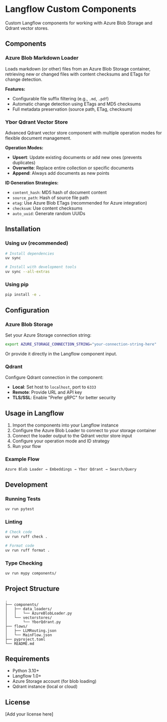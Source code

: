 # Langflow Custom Components

Custom Langflow components for working with Azure Blob Storage and Qdrant vector stores.

## Components

### Azure Blob Markdown Loader

Loads markdown (or other) files from an Azure Blob Storage container, retrieving new or changed files with content checksums and ETags for change detection.

**Features:**
- Configurable file suffix filtering (e.g., `.md`, `.pdf`)
- Automatic change detection using ETags and MD5 checksums
- Full metadata preservation (source path, ETag, checksum)

### Ybor Qdrant Vector Store

Advanced Qdrant vector store component with multiple operation modes for flexible document management.

**Operation Modes:**
- **Upsert**: Update existing documents or add new ones (prevents duplicates)
- **Overwrite**: Replace entire collection or specific documents
- **Append**: Always add documents as new points

**ID Generation Strategies:**
- `content_hash`: MD5 hash of document content
- `source_path`: Hash of source file path
- `etag`: Use Azure Blob ETags (recommended for Azure integration)
- `checksum`: Use content checksums
- `auto_uuid`: Generate random UUIDs

## Installation

### Using uv (recommended)

```bash
# Install dependencies
uv sync

# Install with development tools
uv sync --all-extras
```

### Using pip

```bash
pip install -e .
```

## Configuration

### Azure Blob Storage

Set your Azure Storage connection string:

```bash
export AZURE_STORAGE_CONNECTION_STRING="your-connection-string-here"
```

Or provide it directly in the Langflow component input.

### Qdrant

Configure Qdrant connection in the component:
- **Local**: Set host to `localhost`, port to `6333`
- **Remote**: Provide URL and API key
- **TLS/SSL**: Enable "Prefer gRPC" for better security

## Usage in Langflow

1. Import the components into your Langflow instance
2. Configure the Azure Blob Loader to connect to your storage container
3. Connect the loader output to the Qdrant vector store input
4. Configure your operation mode and ID strategy
5. Run your flow

### Example Flow

```
Azure Blob Loader → Embeddings → Ybor Qdrant → Search/Query
```

## Development

### Running Tests

```bash
uv run pytest
```

### Linting

```bash
# Check code
uv run ruff check .

# Format code
uv run ruff format .
```

### Type Checking

```bash
uv run mypy components/
```

## Project Structure

```
.
├── components/
│   ├── data_loaders/
│   │   └── AzureBlobLoader.py
│   └── vectorstores/
│       └── YborQdrant.py
├── flows/
│   ├── LLMRouting.json
│   └── MainFlow.json
├── pyproject.toml
└── README.md
```

## Requirements

- Python 3.10+
- Langflow 1.0+
- Azure Storage account (for blob loading)
- Qdrant instance (local or cloud)

## License

[Add your license here]

